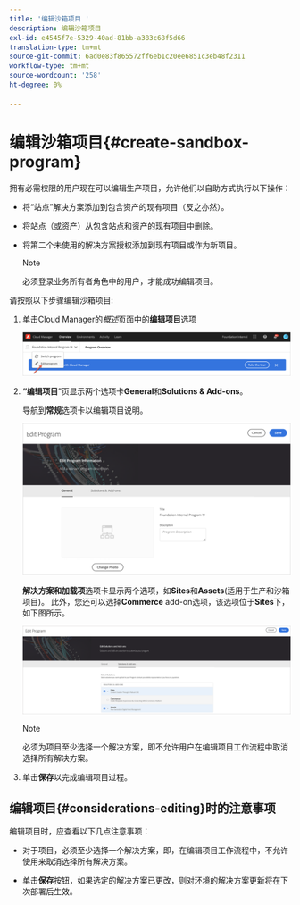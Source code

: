 ```yaml
---
title: '编辑沙箱项目 '
description: 编辑沙箱项目
exl-id: e4545f7e-5329-40ad-81bb-a383c68f5d66
translation-type: tm+mt
source-git-commit: 6ad0e83f865572ff6eb1c20ee6851c3eb48f2311
workflow-type: tm+mt
source-wordcount: '258'
ht-degree: 0%

---
```


# 编辑沙箱项目{#create-sandbox-program}

拥有必需权限的用户现在可以编辑生产项目，允许他们以自助方式执行以下操作：

* 将“站点”解决方案添加到包含资产的现有项目（反之亦然）。
* 将站点（或资产）从包含站点和资产的现有项目中删除。
* 将第二个未使用的解决方案授权添加到现有项目或作为新项目。

   >[!NOTE]
   >必须登录业务所有者角色中的用户，才能成功编辑项目。

请按照以下步骤编辑沙箱项目:

1. 单击Cloud Manager的&#x200B;*概述*&#x200B;页面中的&#x200B;**编辑项目**&#x200B;选项

   ![](assets/edit-program-overview.png)

1. **“编辑项目**”页显示两个选项卡&#x200B;**General**&#x200B;和&#x200B;**Solutions &amp; Add-ons**。

   导航到&#x200B;**常规**&#x200B;选项卡以编辑项目说明。

   ![](assets/edit-program-general.png)

   **解决方案和加载项**&#x200B;选项卡显示两个选项，如&#x200B;**Sites**&#x200B;和&#x200B;**Assets**(适用于生产和沙箱项目)。 此外，您还可以选择&#x200B;**Commerce** add-on选项，该选项位于&#x200B;**Sites**&#x200B;下，如下图所示。

   ![](assets/edit-prg.png)

   >[!NOTE]
   >必须为项目至少选择一个解决方案，即不允许用户在编辑项目工作流程中取消选择所有解决方案。

1. 单击&#x200B;**保存**&#x200B;以完成编辑项目过程。


## 编辑项目{#considerations-editing}时的注意事项

编辑项目时，应查看以下几点注意事项：

* 对于项目，必须至少选择一个解决方案，即，在编辑项目工作流程中，不允许使用来取消选择所有解决方案。

* 单击&#x200B;**保存**&#x200B;按钮，如果选定的解决方案已更改，则对环境的解决方案更新将在下次部署后生效。
